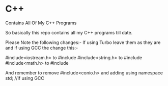 # C++
Contains All Of My C++ Programs

So basically this repo contains all my C++ programs till date.

Please Note the following changes:-
If using Turbo leave them as they are and if using GCC the change this:-

#include<iostream.h> to #include<iostream>
#include<string.h> to #include<cstring>
#include<math.h> to #include<cmath>

And remember to remove #include<conio.h> and adding using namespace std;  //if using GCC
